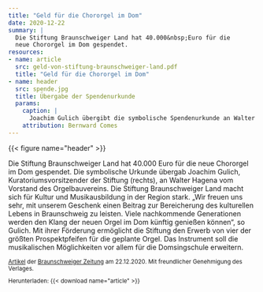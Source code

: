 ```yaml
---
title: "Geld für die Chororgel im Dom"
date: 2020-12-22
summary: |
  Die Stiftung Braunschweiger Land hat 40.000&nbsp;Euro für die
  neue Chororgel im Dom gespendet.
resources:
- name: article
  src: geld-von-stiftung-braunschweiger-land.pdf
  title: "Geld für die Chororgel im Dom"
- name: header
  src: spende.jpg
  title: Übergabe der Spendenurkunde
  params:
    caption: |
      Joachim Gulich übergibt die symbolische Spendenurkunde an Walter Hagena.
    attribution: Bernward Comes
---
```


{{< figure name="header" >}}

Die Stiftung Braunschweiger Land hat 40.000&nbsp;Euro für die 
neue Chororgel im Dom gespendet. Die symbolische Urkunde übergab 
Joachim Gulich, Kuratoriumsvorsitzender der Stiftung&nbsp;(rechts), 
an Walter Hagena vom Vorstand des Orgelbauvereins. Die Stiftung
Braunschweiger Land macht sich für Kultur und Musikausbildung 
in der Region stark. „Wir freuen uns sehr, mit unserem Geschenk 
einen Beitrag zur Bereicherung des kulturellen Lebens in Braunschweig 
zu leisten. Viele nachkommende Generationen werden den Klang der 
neuen Orgel im Dom künftig genießen können“, so Gulich. Mit ihrer 
Förderung ermöglicht die Stiftung den Erwerb von vier der größten
Prospektpfeifen für die geplante Orgel. Das Instrument soll die 
musikalischen Möglichkeiten vor allem für die Domsingschule erweitern.

<small>

[Artikel](https://emag.braunschweiger-zeitung.de/titles/bzbraunschweigerzeitung/10916/publications/571/articles/1269034/12/3) der [Braunschweiger Zeitung](https://braunschweiger-zeitung.de) am 22.12.2020.
Mit freundlicher Genehmigung des Verlages.

Herunterladen: {{< download name="article" >}}

</small>
